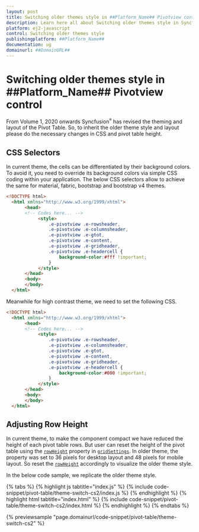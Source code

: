 ```yaml
---
layout: post
title: Switching older themes style in ##Platform_Name## Pivotview control | Syncfusion
description: Learn here all about Switching older themes style in Syncfusion ##Platform_Name## Pivotview control of Syncfusion Essential JS 2 and more.
platform: ej2-javascript
control: Switching older themes style 
publishingplatform: ##Platform_Name##
documentation: ug
domainurl: ##DomainURL##
---
```


<!-- markdownlint-disable MD009 -->

# Switching older themes style in ##Platform_Name## Pivotview control

From Volume 1, 2020 onwards Syncfusion<sup style="font-size:70%">&reg;</sup> has revised the theming and layout of the Pivot Table. So, to inherit the older theme style and layout please do the necessary changes in CSS and pivot table height.

## CSS Selectors

In current theme, the cells can be differentiated by their background colors. To avoid it, you need to override its background colors via simple CSS coding within your application. The below CSS selectors allow to achieve the same for material, fabric, bootstrap and bootstrap v4 themes.

```html
<!DOCTYPE html>
  <html xmlns="http://www.w3.org/1999/xhtml">
       <head>       
       <!-- Codes here... -->
            <style>
                .e-pivotview .e-rowsheader, 
                .e-pivotview .e-columnsheader,
                .e-pivotview .e-gtot,
                .e-pivotview .e-content,
                .e-pivotview .e-gridheader,
                .e-pivotview .e-headercell {
                    background-color:#fff !important;
                }
            </style>
       </head>
       <body>
       </body>
  </html>

```

Meanwhile for high contrast theme, we need to set the following CSS.

```html
<!DOCTYPE html>
  <html xmlns="http://www.w3.org/1999/xhtml">
       <head>       
       <!-- Codes here... -->
            <style>
                .e-pivotview .e-rowsheader, 
                .e-pivotview .e-columnsheader,
                .e-pivotview .e-gtot,
                .e-pivotview .e-content,
                .e-pivotview .e-gridheader,
                .e-pivotview .e-headercell {
                    background-color:#000 !important;
                }
            </style>
       </head>
       <body>
       </body>
  </html>

```

## Adjusting Row Height

In current theme, to make the component compact we have reduced the height of each pivot table rows. But user can reset the height of the pivot table using the [`rowHeight`](https://ej2.syncfusion.com/javascript/documentation/api/pivotview/gridSettings/#rowheight) property in [`gridSettings`](https://ej2.syncfusion.com/javascript/documentation/api/pivotview/gridSettings/). In older theme, the property was set to 36 pixels for desktop layout and 48 pixels for mobile layout. So reset the [`rowHeight`](https://ej2.syncfusion.com/javascript/documentation/api/pivotview/gridSettings/#rowheight) accordingly to visualize the older theme style.

In the below code sample, we replicate the older theme style.

{% tabs %}
{% highlight js tabtitle="index.js" %}
{% include code-snippet/pivot-table/theme-switch-cs2/index.js %}
{% endhighlight %}
{% highlight html tabtitle="index.html" %}
{% include code-snippet/pivot-table/theme-switch-cs2/index.html %}
{% endhighlight %}
{% endtabs %}
        
{% previewsample "page.domainurl/code-snippet/pivot-table/theme-switch-cs2" %}
